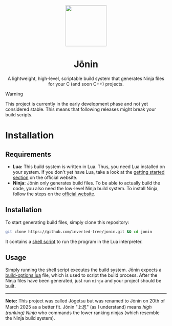 <div align="center">
    <img width="128" height="128" src="res/ninja-panda.jpg">
    <h1>Jōnin</h1>
    <p>A lightweight, high-level, scriptable build system that generates Ninja files for your C (and soon C++) projects.</p>
</div>

> [!WARNING]
> This project is currently in the early development phase and not yet considered stable. This means that following releases might break your build scripts.


# Installation
## Requirements
- **Lua:** This build system is written in Lua. Thus, you need Lua installed on your system. If you don't yet have Lua, take a look at the [getting started section](https://www.lua.org/start.html) on the official website.
- **Ninja:** Jōnin only generates build files. To be able to actually build the code, you also need the low-level Ninja build system. To install Ninja, follow the steps on the [official website](https://ninja-build.org/).

## Installation
To start generating build files, simply clone this repository:
```sh
git clone https://github.com/inverted-tree/jonin.git && cd jonin
```
It contains a [shell script](/jonin.sh) to run the program in the Lua interpreter.

## Usage
Simply running the shell script executes the build system. Jōnin expects a [build-options.lua](https://github.com/inverted-tree/jonin/blob/main/build-options.lua) file, which is used to script the build process. After the Ninja files have been generated, just run `ninja` and your project should be built.

---

**Note:** This project was called Jōgetsu but was renamed to Jōnin on 20th of March 2025 as a better fit. Jōnin "上忍" (as I understand) means *high (ranking) Ninja* who commands the lower ranking ninjas (which resemble the Ninja build system).

